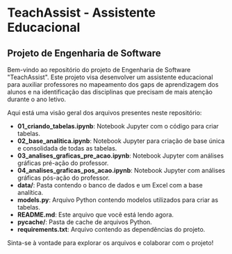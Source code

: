 # TeachAssist - Assistente Educacional

## Projeto de Engenharia de Software

Bem-vindo ao repositório do projeto de Engenharia de Software "TeachAssist". Este projeto visa desenvolver um assistente educacional para auxiliar professores no mapeamento dos gaps de aprendizagem dos alunos e na identificação das disciplinas que precisam de mais atenção durante o ano letivo.

Aqui está uma visão geral dos arquivos presentes neste repositório:

- **01_criando_tabelas.ipynb**: Notebook Jupyter com o código para criar tabelas.
- **02_base_analitica.ipynb**: Notebook Jupyter para criação de base única e consolidada de todas as tabelas.
- **03_analises_graficas_pre_acao.ipynb**: Notebook Jupyter com análises gráficas pré-ação do professor.
- **04_analises_graficas_pos_acao.ipynb**: Notebook Jupyter com análises gráficas pós-ação do professor.
- **data/**: Pasta contendo o banco de dados e um Excel com a base analítica.
- **models.py**: Arquivo Python contendo modelos utilizados para criar as tabelas.
- **README.md**: Este arquivo que você está lendo agora.
- **__pycache__/**: Pasta de cache de arquivos Python.
- **requirements.txt**: Arquivo contendo as dependências do projeto.

Sinta-se à vontade para explorar os arquivos e colaborar com o projeto!
